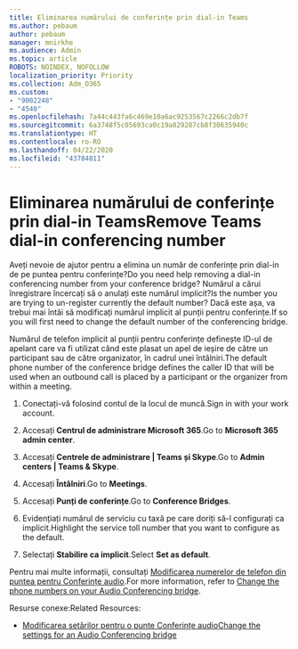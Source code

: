 ```yaml
---
title: Eliminarea numărului de conferințe prin dial-in Teams
ms.author: pebaum
author: pebaum
manager: mnirkhe
ms.audience: Admin
ms.topic: article
ROBOTS: NOINDEX, NOFOLLOW
localization_priority: Priority
ms.collection: Adm_O365
ms.custom:
- "9002248"
- "4540"
ms.openlocfilehash: 7a44c443fa6c469e10a6ac9253567c2266c2db7f
ms.sourcegitcommit: 6a3748f5c05693ca0c19a829287cb8f30635940c
ms.translationtype: HT
ms.contentlocale: ro-RO
ms.lasthandoff: 04/22/2020
ms.locfileid: "43784811"
---
```

# <a name="remove-teams-dial-in-conferencing-number"></a><span data-ttu-id="a8a83-102">Eliminarea numărului de conferințe prin dial-in Teams</span><span class="sxs-lookup"><span data-stu-id="a8a83-102">Remove Teams dial-in conferencing number</span></span>

<span data-ttu-id="a8a83-103">Aveți nevoie de ajutor pentru a elimina un număr de conferințe prin dial-in de pe puntea pentru conferințe?</span><span class="sxs-lookup"><span data-stu-id="a8a83-103">Do you need help removing a dial-in conferencing number from your conference bridge?</span></span> <span data-ttu-id="a8a83-104">Numărul a cărui înregistrare încercați să o anulați este numărul implicit?</span><span class="sxs-lookup"><span data-stu-id="a8a83-104">Is the number you are trying to un-register currently the default number?</span></span> <span data-ttu-id="a8a83-105">Dacă este așa, va trebui mai întâi să modificați numărul implicit al punții pentru conferințe.</span><span class="sxs-lookup"><span data-stu-id="a8a83-105">If so you will first need to change the default number of the conferencing bridge.</span></span>

<span data-ttu-id="a8a83-106">Numărul de telefon implicit al punții pentru conferințe definește ID-ul de apelant care va fi utilizat când este plasat un apel de ieșire de către un participant sau de către organizator, în cadrul unei întâlniri.</span><span class="sxs-lookup"><span data-stu-id="a8a83-106">The default phone number of the conference bridge defines the caller ID that will be used when an outbound call is placed by a participant or the organizer from within a meeting.</span></span>

1. <span data-ttu-id="a8a83-107">Conectați-vă folosind contul de la locul de muncă.</span><span class="sxs-lookup"><span data-stu-id="a8a83-107">Sign in with your work account.</span></span>

2. <span data-ttu-id="a8a83-108">Accesați **Centrul de administrare Microsoft 365**.</span><span class="sxs-lookup"><span data-stu-id="a8a83-108">Go to **Microsoft 365 admin center**.</span></span>

3. <span data-ttu-id="a8a83-109">Accesați **Centrele de administrare | Teams și Skype**.</span><span class="sxs-lookup"><span data-stu-id="a8a83-109">Go to **Admin centers | Teams & Skype**.</span></span>

4. <span data-ttu-id="a8a83-110">Accesați **Întâlniri**.</span><span class="sxs-lookup"><span data-stu-id="a8a83-110">Go to **Meetings**.</span></span>

5. <span data-ttu-id="a8a83-111">Accesați **Punți de conferințe**.</span><span class="sxs-lookup"><span data-stu-id="a8a83-111">Go to **Conference Bridges**.</span></span>

6. <span data-ttu-id="a8a83-112">Evidențiați numărul de serviciu cu taxă pe care doriți să-l configurați ca implicit.</span><span class="sxs-lookup"><span data-stu-id="a8a83-112">Highlight the service toll number that you want to configure as the default.</span></span>

7. <span data-ttu-id="a8a83-113">Selectați **Stabilire ca implicit**.</span><span class="sxs-lookup"><span data-stu-id="a8a83-113">Select **Set as default**.</span></span>

<span data-ttu-id="a8a83-114">Pentru mai multe informații, consultați [Modificarea numerelor de telefon din puntea pentru Conferințe audio](https://docs.microsoft.com/microsoftteams/change-the-phone-numbers-on-your-audio-conferencing-bridge).</span><span class="sxs-lookup"><span data-stu-id="a8a83-114">For more information, refer to [Change the phone numbers on your Audio Conferencing bridge](https://docs.microsoft.com/microsoftteams/change-the-phone-numbers-on-your-audio-conferencing-bridge).</span></span>

<span data-ttu-id="a8a83-115">Resurse conexe:</span><span class="sxs-lookup"><span data-stu-id="a8a83-115">Related Resources:</span></span>

- [<span data-ttu-id="a8a83-116">Modificarea setărilor pentru o punte Conferințe audio</span><span class="sxs-lookup"><span data-stu-id="a8a83-116">Change the settings for an Audio Conferencing bridge</span></span>](https://docs.microsoft.com/microsoftteams/change-the-settings-for-an-audio-conferencing-bridge)
